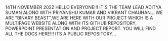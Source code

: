14TH NOVEMBER 2022
HELLO EVERYONE!!!
IT'S THE TEAM LEAD ADITYA SUMAN ALONG WITH PRIYANSHU KUMAR AND VIKRANT CHAUHAN...
WE ARE "BINARY BEAST",WE ARE HERE WITH OUR PROJECT WHICH IS A MULTIPAGE WEBSITE
ALONG WITH ITS GITHUB REPOSITORY, POWERPOINT PRESENTATION AND PROJECT REPORT.
YOU WILL FIND ALL THE DOCS HERE!!!
ITS A PUBLIC REPOSITORY...
